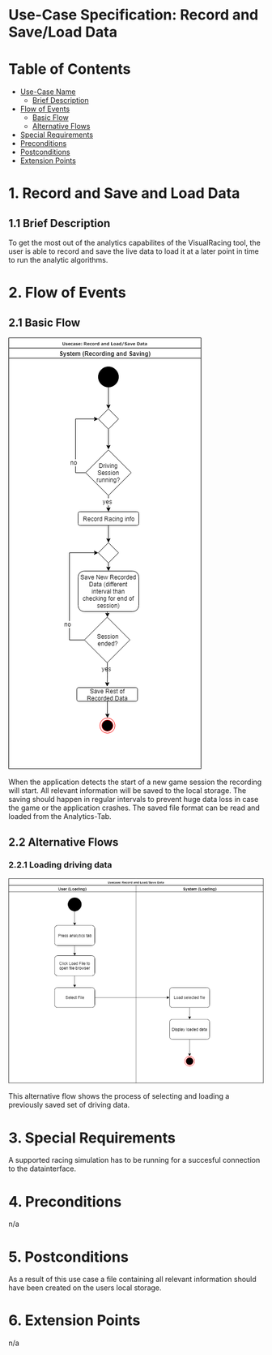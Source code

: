 # Use-Case Specification: Record and Save/Load Data

# Table of Contents
- [Use-Case Name](#1-record-and-save-and-load-data)
    - [Brief Description](#11-brief-description)
- [Flow of Events](#2-flow-of-events)
    - [Basic Flow](#21-basic-flow)
    - [Alternative Flows](#22-alternative-flows)
- [Special Requirements](#3-special-requirements)
- [Preconditions](#4-preconditions)
- [Postconditions](#5-postconditions)
- [Extension Points](#6-extension-points)

# 1. Record and Save and Load Data
## 1.1 Brief Description
To get the most out of the analytics capabilites of the VisualRacing tool, the user is able to record and save the live data to load it at a later point in time to run the analytic algorithms.

# 2. Flow of Events
## 2.1 Basic Flow
![UML](UML_RecordSave.png "UML")

When the application detects the start of a new game session the recording will start. All relevant information will be saved to the local storage. The saving should happen in regular intervals to prevent huge data loss in case the game or the application crashes. The saved file format can be read and loaded from the Analytics-Tab.

## 2.2 Alternative Flows
### 2.2.1 Loading driving data
![UML](UML_Load.png "UML")

This alternative flow shows the process of selecting and loading a previously saved set of driving data.

# 3. Special Requirements
A supported racing simulation has to be running for a succesful connection to the datainterface.

# 4. Preconditions
n/a

# 5. Postconditions
As a result of this use case a file containing all relevant information should have been created on the users local storage.

# 6. Extension Points
n/a
